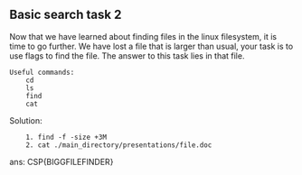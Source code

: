 ## Basic search task 2

Now that we have learned about finding files in the linux filesystem, it is time to go further. We have lost a file that is larger than usual, your task is to use flags to find the file. The answer to this task lies in that file.

```
Useful commands:
    cd
    ls
    find
    cat
```

Solution:
```
    1. find -f -size +3M
    2. cat ./main_directory/presentations/file.doc
```

ans: CSP{BIGGFILEFINDER}
